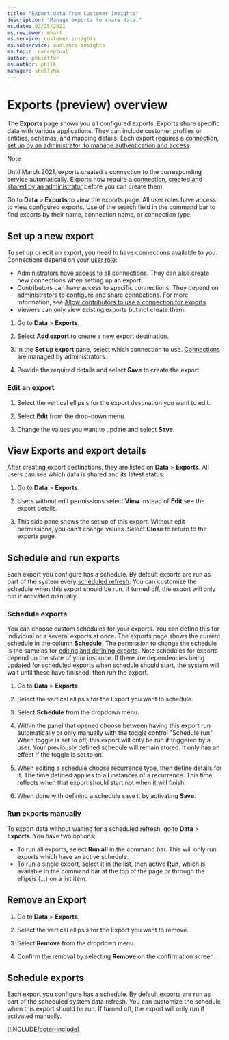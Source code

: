 ```yaml
---
title: "Export data from Customer Insights"
description: "Manage exports to share data."
ms.date: 03/25/2021
ms.reviewer: mhart
ms.service: customer-insights
ms.subservice: audience-insights
ms.topic: conceptual
author: phkieffer
ms.author: philk
manager: shellyha
---
```


# Exports (preview) overview

The **Exports** page shows you all configured exports. Exports share specific data with various applications. They can include customer profiles or entities, schemas, and mapping details. Each export requires a [connection, set up by an administrator, to manage authentication and access](connections.md).

> [!NOTE]
> Until March 2021, exports created a connection to the corresponding service automatically. Exports now require a [connection, created and shared by an administrator](connections.md) before you can create them.

Go to **Data** > **Exports** to view the exports page. All user roles have access to view configured exports. Use of the search field in the command bar to find exports by their name, connection name, or connection type.

## Set up a new export

To set up or edit an export, you need to have connections available to you. Connections depend on your [user role](permissions.md):
- Administrators have access to all connections. They can also create new connections when setting up an export.
- Contributors can have access to specific connections. They depend on administrators to configure and share connections. For more information, see [Allow contributors to use a connection for exports](connections.md#allow-contributors-to-use-a-connection-for-exports).
- Viewers can only view existing exports but not create them.

1. Go to **Data** > **Exports**.

1. Select **Add export** to create a new export destination.

1. In the **Set up export** pane, select which connection to use. [Connections](connections.md) are managed by administrators. 

1. Provide the required details and select **Save** to create the export.

### Edit an export

1. Select the vertical ellipsis for the export destination you want to edit.

1. Select **Edit** from the drop-down menu.

1. Change the values you want to update and select **Save**.

## View Exports and export details

After creating export destinations, they are listed on **Data** > **Exports**. All users can see which data is shared and its latest status.

1. Go to **Data** > **Exports**.

1. Users without edit permissions select **View** instead of **Edit** see the export details.

1. This side pane shows the set up of this export. Without edit permissions, you can't change values. Select **Close** to return to the exports page.

## Schedule and run exports

Each export you configure has a schedule. By default exports are run as part of the system every [scheduled refresh](system.md#schedule-tab). You can customize the schedule when this export should be run. If turned off, the export will only run if activated manually.

### Schedule exports
You can choose custom schedules for your exports. You can define this for individual or a several exports at once. The exports page shows the current schedule in the column **Schedule**. The permission to change the schedule is the same as for [editing and defining exports](export-destinations.md#set-up-a-new-export). 
Note schedules for exports depend on the state of your instance. If there are dependencies being updated for scheduled exports when schedule should start, the system will wait until these have finished, then run the export.

1. Go to **Data** > **Exports**.

1. Select the vertical ellipsis for the Export you want to schedule.

1. Select **Schedule** from the dropdown menu.

1. Within the panel that opened choose between having this export run automatically or only manually with the toggle control "Schedule run". When toggle is set to off, this export will only be run if triggered by a user. Your previously defined schedule will remain stored. It only has an effect if the toggle is set to on.

1. When editing a schedule choose recurrence type, then define details for it. The time defined applies to all instances of a recurrence. This time reflects when that export should start not when it will finish.

1. When done with defining a schedule save it by activating **Save**.

### Run exports manually
To export data without waiting for a scheduled refresh, go to **Data** > **Exports**. You have two options:

- To run all exports, select **Run all** in the command bar. This will only run exports which have an active schedule.
- To run a single export, select it in the list, then active **Run**, which is available in the command bar at the top of the page or through the ellipsis (...) on a list item.

## Remove an Export

1. Go to **Data** > **Exports**.

1. Select the vertical ellipsis for the Export you want to remove.

1. Select **Remove** from the dropdown menu.

1. Confirm the removal by selecting **Remove** on the confirmation screen.

## Schedule exports
Each export you configure has a schedule. By default exports are run as part of the scheduled system data refresh. You can customize the schedule when this export should be run. If turned off, the export will only run if activated manually.

[!INCLUDE[footer-include](../includes/footer-banner.md)]
